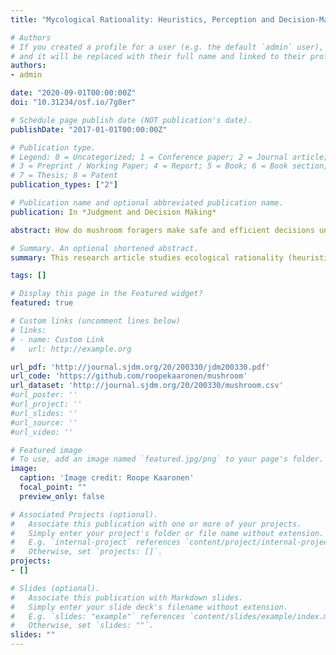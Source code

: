 ```yaml
---
title: "Mycological Rationality: Heuristics, Perception and Decision-Making in Mushroom Foraging"

# Authors
# If you created a profile for a user (e.g. the default `admin` user), write the username (folder name) here 
# and it will be replaced with their full name and linked to their profile.
authors:
- admin

date: "2020-09-01T00:00:00Z"
doi: "10.31234/osf.io/7g8er"

# Schedule page publish date (NOT publication's date).
publishDate: "2017-01-01T00:00:00Z"

# Publication type.
# Legend: 0 = Uncategorized; 1 = Conference paper; 2 = Journal article;
# 3 = Preprint / Working Paper; 4 = Report; 5 = Book; 6 = Book section;
# 7 = Thesis; 8 = Patent
publication_types: ["2"]

# Publication name and optional abbreviated publication name.
publication: In *Judgment and Decision Making*

abstract: How do mushroom foragers make safe and efficient decisions under uncertainty, or deal with the genuine risks of misidentification and poisoning? This article is an inquiry into ecological rationality, heuristics, perception, and decision-making in mushroom foraging. By surveying 894 Finnish mushroom foragers, this article illustrates how socially learned rules of thumb and heuristics are used in mushroom foraging, and how simple heuristics are often complemented by more complex and intuitive decision-making. The results illustrate how traditional foraging cultures have evolved precautionary heuristics to deal with uncertainties and poisonous species, and how foragers develop selective attention through experience. The study invites us to consider whether other human foraging cultures might use heuristics similarly, how and why such traditions have culturally evolved, and whether early hunter-gatherers might have used simple heuristics to deal with uncertainty.

# Summary. An optional shortened abstract.
summary: This research article studies ecological rationality (heuristics and decision-making) in 894 Finnish mushroom foragers.

tags: []

# Display this page in the Featured widget?
featured: true

# Custom links (uncomment lines below)
# links:
# - name: Custom Link
#   url: http://example.org

url_pdf: 'http://journal.sjdm.org/20/200330/jdm200330.pdf'
url_code: 'https://github.com/roopekaaronen/mushroom'
url_dataset: 'http://journal.sjdm.org/20/200330/mushroom.csv'
#url_poster: ''
#url_project: ''
#url_slides: ''
#url_source: ''
#url_video: ''

# Featured image
# To use, add an image named `featured.jpg/png` to your page's folder. 
image:
  caption: 'Image credit: Roope Kaaronen'
  focal_point: ""
  preview_only: false

# Associated Projects (optional).
#   Associate this publication with one or more of your projects.
#   Simply enter your project's folder or file name without extension.
#   E.g. `internal-project` references `content/project/internal-project/index.md`.
#   Otherwise, set `projects: []`.
projects:
- []

# Slides (optional).
#   Associate this publication with Markdown slides.
#   Simply enter your slide deck's filename without extension.
#   E.g. `slides: "example"` references `content/slides/example/index.md`.
#   Otherwise, set `slides: ""`.
slides: ""
---
```

